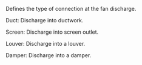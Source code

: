Defines the type of connection at the fan discharge.



Duct: Discharge into ductwork.

Screen: Discharge into screen outlet.

Louver: Discharge into a louver.

Damper: Discharge into a damper.
